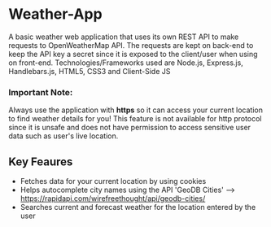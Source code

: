 # Weather-App
A basic weather web application that uses its own REST API to make requests to OpenWeatherMap API. The requests are kept on back-end to keep the API key a secret since it is exposed to the client/user when using on front-end. Technologies/Frameworks used are Node.js, Express.js, Handlebars.js, HTML5, CSS3 and Client-Side JS

### Important Note: 

Always use the application with **https** so it can access your current location to find weather details for you! This feature is not available for http protocol since it is unsafe and does not have permission to access sensitive user data such as user's live location.

## Key Feaures
* Fetches data for your current location by using cookies
* Helps autocomplete city names using the API 'GeoDB Cities' --> https://rapidapi.com/wirefreethought/api/geodb-cities/
* Searches current and forecast weather for the location entered by the user
